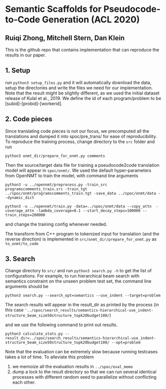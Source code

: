 # Semantic Scaffolds for Pseudocode-to-Code Generation (ACL 2020)
## Ruiqi Zhong, Mitchell Stern, Dan Klein

This is the github repo that contains implementation that can reproduce the results in our paper.

## 1. Setup
run 
```python3 setup_files.py``` and it will automatically download the data, setup the directories and write the files 
we need for our implementation. Note that the result might be slightly different, as we used the initial dataset release of  Kulal et al., 2019.
We define the id of each program/problem to be [subid]-[probid]-[workerid].

## 2. Code pieces
Since translating code pieces is not our focus, we precomputed all the translations and dumped it into spoc/pre_trans/ for ease of reproducibility.
To reproduce the training process, change directory to the  ```src``` folder and run 

```python3 onmt_dir/prepare_for_onmt.py comments```

Then the source/target data file for training a pseudocode2code translation model will appear in ```spoc/onmt/```.
We used the default hyper-parameters from OpenNMT to train the model, with command line arguments

```python3 -u ../opennmt/preprocess.py -train_src programscomments_train.src -train_tgt ../spoc/onmt/programscomments_train.tgt -save_data ../spoc/onmt/data --dynamic_dict```

```python3 -u ../opennmt/train.py -data=../spoc/onmt/data --copy_attn  -coverage_attn -lambda_coverage=0.1 --start_decay_steps=100000 --train_steps=200000```

and change the training config whenever needed.

The transform from C++ program to tokenized input for translation (and the reverse direction) is implemented in ```src/onmt_dir/prepare_for_onmt.py``` as ```to_onmt/to_code```

## 3. Search

Change directory to ```src/``` and run
```python3 search.py -h``` to get the list of configurations.
For example, to run hierarchical beam search with semantics constraint on the unseen problem test set, the command line arguments should be

```python3 search.py --search_opt=semantics --use_indent --target=problem ```

The search results will appear in the result_dir as printed by the process (in this case ```'../spoc/search_results/semantics-hierarchical-use_indent-structure_beam_size50structure_topk20budget100/```) 

and we use the following command to print out results.

```
python3 calculate_stats.py --result_dir=../spoc/search_results/semantics-hierarchical-use_indent-structure_beam_size50structure_topk20budget100/ --opt=problem
```


Note that the evaluation can be extremely slow because running testcases takes a lot of time. 
To alleviate this problem 
1. we memoize all the evaluation results in ```../spoc/eval_memo```
2. dump a lock to the result directory so that we can run several identical processes with different random seed to parallelize without conflicting each other.
